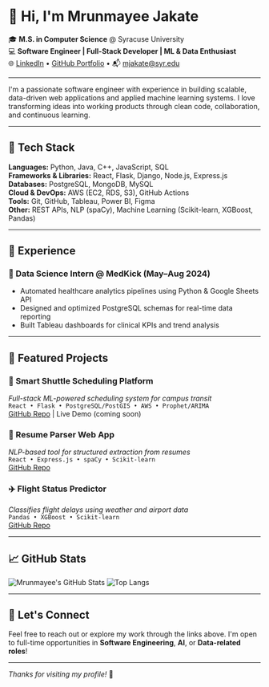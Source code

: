 # 👋 Hi, I'm Mrunmayee Jakate

🎓 **M.S. in Computer Science** @ Syracuse University  
💻 **Software Engineer | Full-Stack Developer | ML & Data Enthusiast**  
🌐 [LinkedIn](https://www.linkedin.com/in/mrunmayee-jakate-2a15711bb/) • [GitHub Portfolio](https://github.com/mrunmayee9601) • 📬 mjakate@syr.edu

---

I'm a passionate software engineer with experience in building scalable, data-driven web applications and applied machine learning systems. I love transforming ideas into working products through clean code, collaboration, and continuous learning. 

---

## 🚀 Tech Stack

**Languages:** Python, Java, C++, JavaScript, SQL  
**Frameworks & Libraries:** React, Flask, Django, Node.js, Express.js  
**Databases:** PostgreSQL, MongoDB, MySQL  
**Cloud & DevOps:** AWS (EC2, RDS, S3), GitHub Actions  
**Tools:** Git, GitHub, Tableau, Power BI, Figma  
**Other:** REST APIs, NLP (spaCy), Machine Learning (Scikit-learn, XGBoost, Pandas)

---

## 💼 Experience

### 🔹 Data Science Intern @ MedKick (May–Aug 2024)
- Automated healthcare analytics pipelines using Python & Google Sheets API
- Designed and optimized PostgreSQL schemas for real-time data reporting
- Built Tableau dashboards for clinical KPIs and trend analysis

---

## 📌 Featured Projects

### 🔧 Smart Shuttle Scheduling Platform  
*Full-stack ML-powered scheduling system for campus transit*  
`React • Flask • PostgreSQL/PostGIS • AWS • Prophet/ARIMA`  
[GitHub Repo](#) | Live Demo (coming soon)

### 📄 Resume Parser Web App  
*NLP-based tool for structured extraction from resumes*  
`React • Express.js • spaCy • Scikit-learn`  
[GitHub Repo](#)

### ✈️ Flight Status Predictor  
*Classifies flight delays using weather and airport data*  
`Pandas • XGBoost • Scikit-learn`  
[GitHub Repo](#)

---

## 📈 GitHub Stats

![Mrunmayee's GitHub Stats](https://github-readme-stats.vercel.app/api?username=mrunmayee9601&show_icons=true&theme=default)
![Top Langs](https://github-readme-stats.vercel.app/api/top-langs/?username=mrunmayee9601&layout=compact&theme=default)

---

## 🤝 Let's Connect

Feel free to reach out or explore my work through the links above. I'm open to full-time opportunities in **Software Engineering**, **AI**, or **Data-related roles**!

---

_Thanks for visiting my profile!_ 🚀
